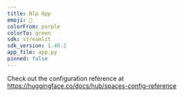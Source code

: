 ```yaml
---
title: Nlp App
emoji: 🐠
colorFrom: purple
colorTo: green
sdk: streamlit
sdk_version: 1.40.2
app_file: app.py
pinned: false
---
```


Check out the configuration reference at https://huggingface.co/docs/hub/spaces-config-reference
